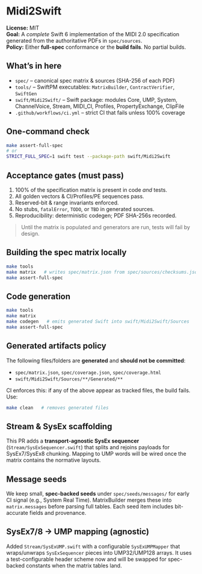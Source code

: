 # Midi2Swift

**License:** MIT  
**Goal:** A *complete* Swift 6 implementation of the MIDI 2.0 specification generated from the authoritative PDFs in `spec/sources`.  
**Policy:** Either **full-spec** conformance or the **build fails**. No partial builds.

## What’s in here
- `spec/` – canonical spec matrix & sources (SHA-256 of each PDF)
- `tools/` – SwiftPM executables: `MatrixBuilder`, `ContractVerifier`, `SwiftGen`
- `swift/Midi2Swift/` – Swift package: modules Core, UMP, System, ChannelVoice, Stream, MIDI_CI, Profiles, PropertyExchange, ClipFile
- `.github/workflows/ci.yml` – strict CI that fails unless 100% coverage

## One-command check
```bash
make assert-full-spec
# or
STRICT_FULL_SPEC=1 swift test --package-path swift/Midi2Swift
```

## Acceptance gates (must pass)
1. 100% of the specification matrix is present in code *and* tests.
2. All golden vectors & CI/Profiles/PE sequences pass.
3. Reserved-bit & range invariants enforced.
4. No stubs, `fatalError`, `TODO`, or `TBD` in generated sources.
5. Reproducibility: deterministic codegen; PDF SHA-256s recorded.

> Until the matrix is populated and generators are run, tests will fail by design.

## Building the spec matrix locally
```bash
make tools
make matrix   # writes spec/matrix.json from spec/sources/checksums.json
make assert-full-spec
```

## Code generation
```bash
make tools
make matrix
make codegen   # emits generated Swift into swift/Midi2Swift/Sources
make assert-full-spec
```

## Generated artifacts policy
The following files/folders are **generated** and **should not be committed**:
- `spec/matrix.json`, `spec/coverage.json`, `spec/coverage.html`
- `swift/Midi2Swift/Sources/**/Generated/**`

CI enforces this: if any of the above appear as tracked files, the build fails.
Use:
```bash
make clean   # removes generated files
```

## Stream & SysEx scaffolding
This PR adds a **transport-agnostic SysEx sequencer** (`Stream/SysExSequencer.swift`) that splits and rejoins payloads
for SysEx7/SysEx8 chunking. Mapping to UMP words will be wired once the matrix contains the normative layouts.

## Message seeds
We keep small, **spec-backed seeds** under `spec/seeds/messages/` for early CI signal
(e.g., System Real Time). MatrixBuilder merges these into `matrix.messages` before parsing
full tables. Each seed item includes bit-accurate fields and provenance.

## SysEx7/8 → UMP mapping (agnostic)
Added `Stream/SysExUMP.swift` with a configurable `SysExUMPMapper` that wraps/unwraps `SysExSequencer` pieces
into UMP32/UMP128 arrays. It uses a test-configurable header scheme now and will be swapped for spec-backed
constants when the matrix tables land.
